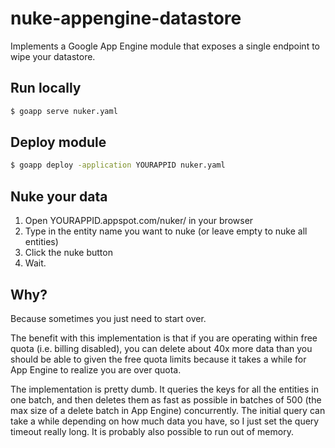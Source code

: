 # nuke-appengine-datastore
Implements a Google App Engine module that exposes a single endpoint to wipe your datastore.

## Run locally

```bash
$ goapp serve nuker.yaml
```

## Deploy module

```bash
$ goapp deploy -application YOURAPPID nuker.yaml
```

## Nuke your data

1. Open YOURAPPID.appspot.com/nuker/ in your browser
2. Type in the entity name you want to nuke (or leave empty to nuke all entities)
3. Click the nuke button
4. Wait.

## Why?

Because sometimes you just need to start over.

The benefit with this implementation is that if you are operating within free quota (i.e. billing disabled), you can delete about 40x more data than you should be able to given the free quota limits because it takes a while for App Engine to realize you are over quota.

The implementation is pretty dumb. It queries the keys for all the entities in one batch, and then deletes them as fast as possible in batches of 500 (the max size of a delete batch in App Engine) concurrently. The initial query can take a while depending on how much data you have, so I just set the query timeout really long. It is probably also possible to run out of memory.

